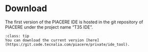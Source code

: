 # Download

The first version of the PIACERE IDE is hosted in the git repository of PIACERE under the project name “T35 IDE”.

```{admonition} Download 
:class: tip
You can download the current version [here](https://git.code.tecnalia.com/piacere/private/ide_tool).
```

